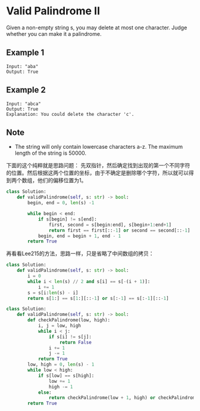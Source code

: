 # Valid Palindrome II

Given a non-empty string s, you may delete at most one character. Judge whether you can make it a palindrome.

## Example 1

```text
Input: "aba"
Output: True
```

## Example 2

```text
Input: "abca"
Output: True
Explanation: You could delete the character 'c'.
```

## Note

- The string will only contain lowercase characters a-z. The maximum length of the string is 50000.

下面的这个纯粹就是思路问题：
先双指针，然后确定找到出现的第一个不同字符的位置。然后根据这两个位置的坐标，由于不确定是删除哪个字符，所以就可以得到两个数组，他们的偏移位置为1。

```Python
class Solution:
    def validPalindrome(self, s: str) -> bool:
        begin, end = 0, len(s) -1

        while begin < end:
            if s[begin] != s[end]:
                first, second = s[begin:end], s[begin+1:end+1]
                return first == first[::-1] or second == second[::-1]
            begin, end = begin + 1, end - 1
        return True
```

再看看Lee215的方法，思路一样，只是省略了中间数组的拷贝：

```python
class Solution:
    def validPalindrome(self, s: str) -> bool:
        i = 0
        while i < len(s) // 2 and s[i] == s[-(i + 1)]:
            i += 1
        s = s[i:len(s) - i]
        return s[1:] == s[1:][::-1] or s[:-1] == s[:-1][::-1]
```

```python
class Solution:
    def validPalindrome(self, s: str) -> bool:
        def checkPalindrome(low, high):
            i, j = low, high
            while i < j:
                if s[i] != s[j]:
                    return False
                i += 1
                j -= 1
            return True
        low, high = 0, len(s) - 1
        while low < high:
            if s[low] == s[high]:
                low += 1
                high -= 1   
            else:   
                return checkPalindrome(low + 1, high) or checkPalindrome(low, high - 1)
        return True
```
